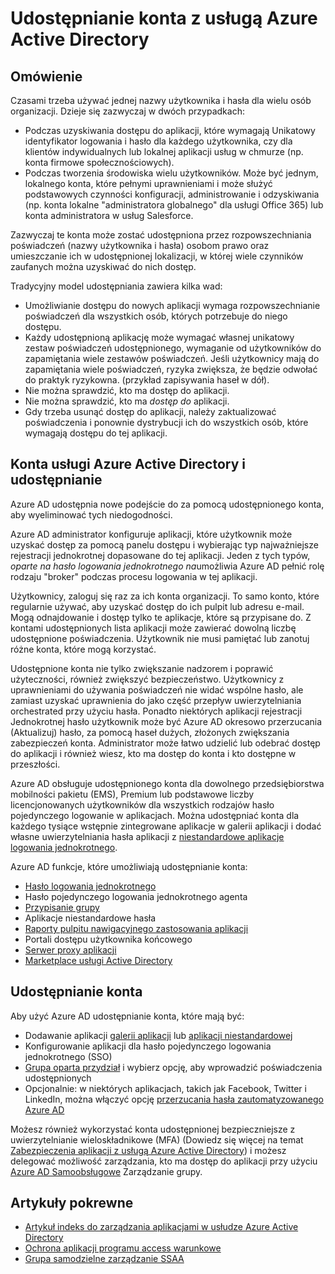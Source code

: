 <properties
    pageTitle="Udostępnianie konta przy użyciu Azure AD |  Microsoft Azure"
    description="W tym artykule opisano, jak usługi Azure Active Directory umożliwia organizacjom bezpieczne udostępnianie kont dla lokalnego aplikacji i usług w chmurze dla klientów indywidualnych."
    services="active-directory"
    documentationCenter=""
    authors="msStevenPo"
    manager="femila"
    editor=""/>

 <tags
    ms.service="active-directory"
    ms.workload="identity"
    ms.tgt_pltfrm="na"
    ms.devlang="na"
    ms.topic="article"
    ms.date="02/09/2016"  
    ms.author="stevenpo"/>

# <a name="sharing-accounts-with-azure-ad"></a>Udostępnianie konta z usługą Azure Active Directory

## <a name="overview"></a>Omówienie
Czasami trzeba używać jednej nazwy użytkownika i hasła dla wielu osób organizacji. Dzieje się zazwyczaj w dwóch przypadkach:

- Podczas uzyskiwania dostępu do aplikacji, które wymagają Unikatowy identyfikator logowania i hasło dla każdego użytkownika, czy dla klientów indywidualnych lub lokalnej aplikacji usług w chmurze (np. konta firmowe społecznościowych).
- Podczas tworzenia środowiska wielu użytkowników. Może być jednym, lokalnego konta, które pełnymi uprawnieniami i może służyć podstawowych czynności konfiguracji, administrowanie i odzyskiwania (np. konta lokalne "administratora globalnego" dla usługi Office 365) lub konta administratora w usług Salesforce.

Zazwyczaj te konta może zostać udostępniona przez rozpowszechniania poświadczeń (nazwy użytkownika i hasła) osobom prawo oraz umieszczanie ich w udostępnionej lokalizacji, w której wiele czynników zaufanych można uzyskiwać do nich dostęp.

Tradycyjny model udostępniania zawiera kilka wad:

- Umożliwianie dostępu do nowych aplikacji wymaga rozpowszechnianie poświadczeń dla wszystkich osób, których potrzebuje do niego dostępu.
- Każdy udostępnioną aplikację może wymagać własnej unikatowy zestaw poświadczeń udostępnionego, wymaganie od użytkowników do zapamiętania wiele zestawów poświadczeń. Jeśli użytkownicy mają do zapamiętania wiele poświadczeń, ryzyka zwiększa, że będzie odwołać do praktyk ryzykowna. (przykład zapisywania haseł w dół).
- Nie można sprawdzić, kto ma dostęp do aplikacji.
- Nie można sprawdzić, kto ma *dostęp do* aplikacji.
- Gdy trzeba usunąć dostęp do aplikacji, należy zaktualizować poświadczenia i ponownie dystrybucji ich do wszystkich osób, które wymagają dostępu do tej aplikacji.

## <a name="azure-active-directory-account-sharing"></a>Konta usługi Azure Active Directory i udostępnianie

Azure AD udostępnia nowe podejście do za pomocą udostępnionego konta, aby wyeliminować tych niedogodności.

Azure AD administrator konfiguruje aplikacji, które użytkownik może uzyskać dostęp za pomocą panelu dostępu i wybierając typ najważniejsze rejestracji jednokrotnej dopasowane do tej aplikacji. Jeden z tych typów, *oparte na hasło logowania jednokrotnego na*umożliwia Azure AD pełnić rolę rodzaju "broker" podczas procesu logowania w tej aplikacji.

Użytkownicy, zaloguj się raz za ich konta organizacji. To samo konto, które regularnie używać, aby uzyskać dostęp do ich pulpit lub adresu e-mail. Mogą odnajdowanie i dostęp tylko te aplikacje, które są przypisane do. Z kontami udostępnionych lista aplikacji może zawierać dowolną liczbę udostępnione poświadczenia. Użytkownik nie musi pamiętać lub zanotuj różne konta, które mogą korzystać.

Udostępnione konta nie tylko zwiększanie nadzorem i poprawić użyteczności, również zwiększyć bezpieczeństwo. Użytkownicy z uprawnieniami do używania poświadczeń nie widać wspólne hasło, ale zamiast uzyskać uprawnienia do jako część przepływ uwierzytelniania orchestrated przy użyciu hasła. Ponadto niektórych aplikacji rejestracji Jednokrotnej hasło użytkownik może być Azure AD okresowo przerzucania (Aktualizuj) hasło, za pomocą haseł dużych, złożonych zwiększania zabezpieczeń konta. Administrator może łatwo udzielić lub odebrać dostęp do aplikacji i również wiesz, kto ma dostęp do konta i kto dostępne w przeszłości.

Azure AD obsługuje udostępnionego konta dla dowolnego przedsiębiorstwa mobilności pakietu (EMS), Premium lub podstawowe liczby licencjonowanych użytkowników dla wszystkich rodzajów hasło pojedynczego logowanie w aplikacjach. Można udostępniać konta dla każdego tysiące wstępnie zintegrowane aplikacje w galerii aplikacji i dodać własne uwierzytelniania hasła aplikacji z [niestandardowe aplikacje logowania jednokrotnego](active-directory-sso-integrate-saas-apps.md).

Azure AD funkcje, które umożliwiają udostępnianie konta:

- [Hasło logowania jednokrotnego](active-directory-appssoaccess-whatis.md#password-based-single-sign-on)
- Hasło pojedynczego logowania jednokrotnego agenta
- [Przypisanie grupy](active-directory-accessmanagement-self-service-group-management.md)
- Aplikacje niestandardowe hasła
- [Raporty pulpitu nawigacyjnego zastosowania aplikacji](active-directory-passwords-get-insights.md)
- Portali dostępu użytkownika końcowego
- [Serwer proxy aplikacji](active-directory-application-proxy-get-started.md)
- [Marketplace usługi Active Directory](https://azure.microsoft.com/marketplace/active-directory/all/)

## <a name="sharing-an-account"></a>Udostępnianie konta
Aby użyć Azure AD udostępnianie konta, które mają być:

- Dodawanie aplikacji [galerii aplikacji](https://azure.microsoft.com/marketplace/active-directory/) lub [aplikacji niestandardowej](http://blogs.technet.com/b/ad/archive/2015/06/17/bring-your-own-app-with-azure-ad-self-service-saml-configuration-gt-now-in-preview.aspx)
- Konfigurowanie aplikacji dla hasło pojedynczego logowania jednokrotnego (SSO)
- [Grupa oparta przydział](active-directory-accessmanagement-group-saasapps.md) i wybierz opcję, aby wprowadzić poświadczenia udostępnionych
- Opcjonalnie: w niektórych aplikacjach, takich jak Facebook, Twitter i LinkedIn, można włączyć opcję [przerzucania hasła zautomatyzowanego Azure AD](http://blogs.technet.com/b/ad/archive/2015/02/20/azure-ad-automated-password-roll-over-for-facebook-twitter-and-linkedin-now-in-preview.aspx)

Możesz również wykorzystać konta udostępnionej bezpieczniejsze z uwierzytelnianie wieloskładnikowe (MFA) (Dowiedz się więcej na temat [Zabezpieczenia aplikacji z usługą Azure Active Directory](../multi-factor-authentication/multi-factor-authentication-get-started.md)) i możesz delegować możliwość zarządzania, kto ma dostęp do aplikacji przy użyciu [Azure AD Samoobsługowe](active-directory-accessmanagement-self-service-group-management.md) Zarządzanie grupy.

## <a name="related-articles"></a>Artykuły pokrewne

- [Artykuł indeks do zarządzania aplikacjami w usłudze Azure Active Directory](active-directory-apps-index.md)
- [Ochrona aplikacji programu access warunkowe](active-directory-conditional-access.md)
- [Grupa samodzielne zarządzanie SSAA](active-directory-accessmanagement-self-service-group-management.md)
